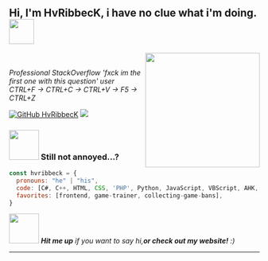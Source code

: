 <h2> Hi, I'm HvRibbecK, i have no clue what i'm doing. <img src="https://media.giphy.com/media/WsvbZxS6Se8wAa41p2/giphy.gif" width="50"></h2>
<img align='right' src="https://media.giphy.com/media/RllkJm29UqoYof1uw7/giphy.gif" width="230">
</br><p><em>Professional StackOverflow 'fxck im the first one with this question' user
</br>CTRL+F -> CTRL+C -> CTRL+V -> F5 -> CTRL+Z</em></p>

[![GitHub HvRibbecK](https://img.shields.io/github/followers/hvribbeck?label=follow&style=social)](https://github.com/HvRibbecK)
![](https://visitor-badge.glitch.me/badge?page_id=hvribbeck.hvribbeck)

### <img src="https://media.giphy.com/media/WQCo6cQ6oa1vEFYtmA/giphy.gif" width="60"> Still not annoyed...?  

```javascript
const hvribbeck = {
  pronouns: "he" | "his",
  code: [C#, C++, HTML, CSS, 'PHP', Python, JavaScript, VBScript, AHK, AutoIt],
  favorites: [frontend, game-trainer, collecting-game-bans],
}
```

<img src="https://media.giphy.com/media/JrGbJJlUnbNLY3XZak/giphy.gif" width="60"> <em><b>Hit me up</b> if you want to say hi,<b>or check out my website!</b> :)</em>

---
